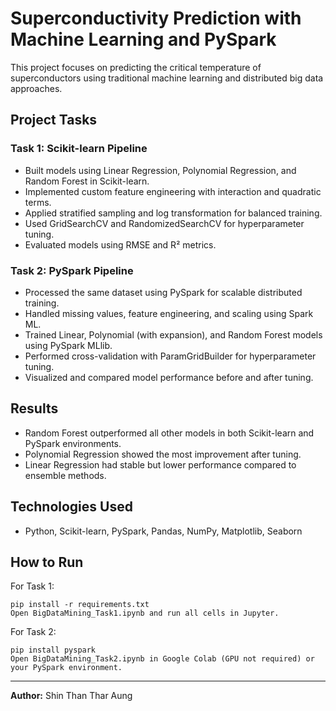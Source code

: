 # Superconductivity Prediction with Machine Learning and PySpark

This project focuses on predicting the critical temperature of superconductors using traditional machine learning and distributed big data approaches.

## Project Tasks

### Task 1: Scikit-learn Pipeline
- Built models using Linear Regression, Polynomial Regression, and Random Forest in Scikit-learn.
- Implemented custom feature engineering with interaction and quadratic terms.
- Applied stratified sampling and log transformation for balanced training.
- Used GridSearchCV and RandomizedSearchCV for hyperparameter tuning.
- Evaluated models using RMSE and R² metrics.

### Task 2: PySpark Pipeline
- Processed the same dataset using PySpark for scalable distributed training.
- Handled missing values, feature engineering, and scaling using Spark ML.
- Trained Linear, Polynomial (with expansion), and Random Forest models using PySpark MLlib.
- Performed cross-validation with ParamGridBuilder for hyperparameter tuning.
- Visualized and compared model performance before and after tuning.

## Results
- Random Forest outperformed all other models in both Scikit-learn and PySpark environments.
- Polynomial Regression showed the most improvement after tuning.
- Linear Regression had stable but lower performance compared to ensemble methods.

## Technologies Used
- Python, Scikit-learn, PySpark, Pandas, NumPy, Matplotlib, Seaborn

## How to Run
For Task 1:
```
pip install -r requirements.txt
Open BigDataMining_Task1.ipynb and run all cells in Jupyter.
```

For Task 2:
```
pip install pyspark
Open BigDataMining_Task2.ipynb in Google Colab (GPU not required) or your PySpark environment.
```

---

**Author:** Shin Than Thar Aung
